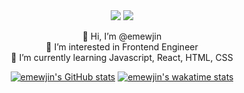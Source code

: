 <div align='center'>

  <img src="https://img.shields.io/badge/JavaScript-F7DF1E?style=flat-square&logo=JavaScript&logoColor=black"/>
<a href="https://velog.io/@1703979"><img src="https://img.shields.io/badge/velog-1DBF73?style=flat-square&logo=Vimeo&logoColor=white"/></a>   
  
    
👋 Hi, I’m @emewjin  
👀 I’m interested in Frontend Engineer  
🌱 I’m currently learning Javascript, React, HTML, CSS  
  
[![emewjin's GitHub stats](https://github-readme-stats.vercel.app/api?username=emewjin&count_private=true&show_icons=true)](https://github.com/anuraghazra/github-readme-stats)
[![emewjin's wakatime stats](https://github-readme-stats.vercel.app/api/wakatime?username=emewjin)](https://github.com/anuraghazra/github-readme-stats)

  

</div>

<!---
Emewjin/Emewjin is a ✨ special ✨ repository because its `README.md` (this file) appears on your GitHub profile.
You can click the Preview link to take a look at your changes.
--->
